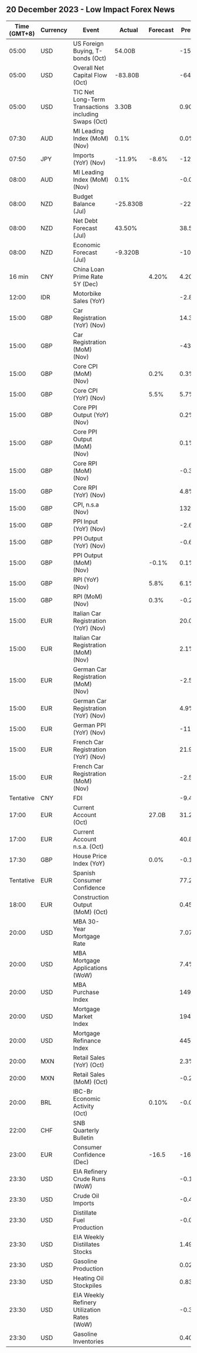 ## 20 December 2023 - Low Impact Forex News

| Time (GMT+8) | Currency | Event | Actual | Forecast | Previous |
|------|----------|-------|--------|----------|----------|
| 05:00 | USD | US Foreign Buying, T-bonds (Oct) | 54.00B |  | -15.50B |
| 05:00 | USD | Overall Net Capital Flow (Oct) | -83.80B |  | -64.80B |
| 05:00 | USD | TIC Net Long-Term Transactions including Swaps (Oct) | 3.30B |  | 0.90B |
| 07:30 | AUD | MI Leading Index (MoM) (Nov) | 0.1% |  | 0.0% |
| 07:50 | JPY | Imports (YoY) (Nov) | -11.9% | -8.6% | -12.5% |
| 08:00 | AUD | MI Leading Index (MoM) (Nov) | 0.1% |  | -0.0% |
| 08:00 | NZD | Budget Balance (Jul) | -25.830B |  | -22.430B |
| 08:00 | NZD | Net Debt Forecast (Jul) | 43.50% |  | 38.50% |
| 08:00 | NZD | Economic Forecast (Jul) | -9.320B |  | -10.034B |
| 16 min | CNY | China Loan Prime Rate 5Y (Dec) |  | 4.20% | 4.20% |
| 12:00 | IDR | Motorbike Sales (YoY) |  |  | -2.80% |
| 15:00 | GBP | Car Registration (YoY) (Nov) |  |  | 14.3% |
| 15:00 | GBP | Car Registration (MoM) (Nov) |  |  | -43.7% |
| 15:00 | GBP | Core CPI (MoM) (Nov) |  | 0.2% | 0.3% |
| 15:00 | GBP | Core CPI (YoY) (Nov) |  | 5.5% | 5.7% |
| 15:00 | GBP | Core PPI Output (YoY) (Nov) |  |  | 0.2% |
| 15:00 | GBP | Core PPI Output (MoM) (Nov) |  |  | 0.1% |
| 15:00 | GBP | Core RPI (MoM) (Nov) |  |  | -0.3% |
| 15:00 | GBP | Core RPI (YoY) (Nov) |  |  | 4.8% |
| 15:00 | GBP | CPI, n.s.a (Nov) |  |  | 132.00 |
| 15:00 | GBP | PPI Input (YoY) (Nov) |  |  | -2.6% |
| 15:00 | GBP | PPI Output (YoY) (Nov) |  |  | -0.6% |
| 15:00 | GBP | PPI Output (MoM) (Nov) |  | -0.1% | 0.1% |
| 15:00 | GBP | RPI (YoY) (Nov) |  | 5.8% | 6.1% |
| 15:00 | GBP | RPI (MoM) (Nov) |  | 0.3% | -0.2% |
| 15:00 | EUR | Italian Car Registration (YoY) (Nov) |  |  | 20.0% |
| 15:00 | EUR | Italian Car Registration (MoM) (Nov) |  |  | 2.1% |
| 15:00 | EUR | German Car Registration (MoM) (Nov) |  |  | -2.5% |
| 15:00 | EUR | German Car Registration (YoY) (Nov) |  |  | 4.9% |
| 15:00 | EUR | German PPI (YoY) (Nov) |  |  | -11.0% |
| 15:00 | EUR | French Car Registration (YoY) (Nov) |  |  | 21.9% |
| 15:00 | EUR | French Car Registration (MoM) (Nov) |  |  | -2.5% |
| Tentative | CNY | FDI |  |  | -9.40% |
| 17:00 | EUR | Current Account (Oct) |  | 27.0B | 31.2B |
| 17:00 | EUR | Current Account n.s.a. (Oct) |  |  | 40.8B |
| 17:30 | GBP | House Price Index (YoY) |  | 0.0% | -0.1% |
| Tentative | EUR | Spanish Consumer Confidence |  |  | 77.2 |
| 18:00 | EUR | Construction Output (MoM) (Oct) |  |  | 0.45% |
| 20:00 | USD | MBA 30-Year Mortgage Rate |  |  | 7.07% |
| 20:00 | USD | MBA Mortgage Applications (WoW) |  |  | 7.4% |
| 20:00 | USD | MBA Purchase Index |  |  | 149.6 |
| 20:00 | USD | Mortgage Market Index |  |  | 194.5 |
| 20:00 | USD | Mortgage Refinance Index |  |  | 445.8 |
| 20:00 | MXN | Retail Sales (YoY) (Oct) |  |  | 2.3% |
| 20:00 | MXN | Retail Sales (MoM) (Oct) |  |  | -0.2% |
| 20:00 | BRL | IBC-Br Economic Activity (Oct) |  | 0.10% | -0.06% |
| 22:00 | CHF | SNB Quarterly Bulletin |  |  |  |
| 23:00 | EUR | Consumer Confidence (Dec) |  | -16.5 | -16.9 |
| 23:30 | USD | EIA Refinery Crude Runs (WoW) |  |  | -0.104M |
| 23:30 | USD | Crude Oil Imports |  |  | -0.423M |
| 23:30 | USD | Distillate Fuel Production |  |  | -0.083M |
| 23:30 | USD | EIA Weekly Distillates Stocks |  |  | 1.494M |
| 23:30 | USD | Gasoline Production |  |  | 0.025M |
| 23:30 | USD | Heating Oil Stockpiles |  |  | 0.832M |
| 23:30 | USD | EIA Weekly Refinery Utilization Rates (WoW) |  |  | -0.3% |
| 23:30 | USD | Gasoline Inventories |  |  | 0.408M |
